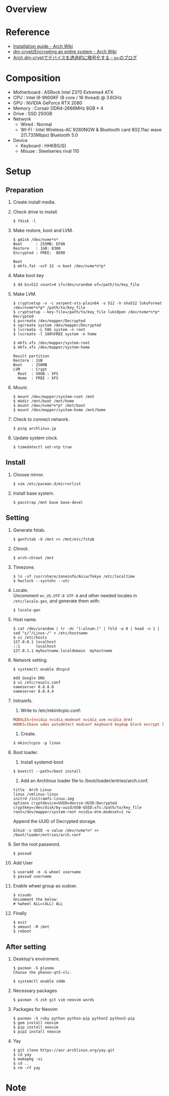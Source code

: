 # Overview

# Reference
- [Installation guide - Arch Wiki](https://wiki.archlinux.org/index.php/Installation_guide)
- [dm-crypt/Encrypting an entire system - Arch Wiki](https://wiki.archlinux.org/index.php/Dm-crypt/Encrypting_an_entire_system)
- [Arch dm-cryptでデバイスを透過的に暗号化する - u+のブログ](http://u10e10.hatenablog.com/entry/dm-crypt-usage)

# Composition
- Motherboard : ASRock Intel Z370 Extreme4 ATX
- CPU         : Intel i9-9900KF (8 core / 16 thread) @ 3.6GHz
- GPU         : NVIDIA GeForce RTX 2080
- Memory      : Corsair DDR4-2666MHz 8GB * 4
- Drive       : SSD 250GB
- Network
  * Wired     : Normal
  * WI-FI     : Intel Wireless-AC 9260NGW & Bluetooth card 802.11ac wave 2(1.733Mbps) Bluetooth 5.0
- Device
  * Keyboard  : HHKB(US)
  * Mouse     : Steelseries rival 110

# Setup
## Preparation
1. Create install media.
1. Check drive to install.
    ```
    $ fdisk -l
    ```

1. Make restore, boot and LVM.
    ```
    $ gdisk /dev/nvme*n*
    Boot      : 255MB: EF00
    Restore   : 1GB: 8300
    Encrypted : FREE:  8E00

    Boot
    $ mkfs.fat -vcF 32 -n boot /dev/nvme*n*p*
    ```

1. Make boot key
    ```
    $ dd bs=512 count=4 if=/dev/urandom of=/path/to/key_file
    ```

1. Make LVM.
    ```
    $ cryptsetup -v -c serpent-xts-plain64 -s 512 -h sha512 luksFormat /dev/nvme*n*p* /path/to/key_file
    $ cryptsetup --key-file=/path/to/key_file luksOpen /dev/nvme*n*p* Decrypted
    $ pvcreate /dev/mapper/Decrypted
    $ vgcreate system /dev/mapper/Decrypted
    $ lvcreate -L 50G system -n root
    $ lvcreate -l 100%FREE system -n home

    $ mkfs.xfs /dev/mapper/system-root
    $ mkfs.xfs /dev/mapper/system-home
    ```
    ``` 
    Result partition
    Restore : 1GB
    Boot    : 256MB
    LVM     : Crypt
      Root  : 50GB : XFS
      Home  : FREE : XFS
    ```

1. Mount.
    ```
    $ mount /dev/mapper/system-root /mnt
    $ mkdir /mnt/boot /mnt/home
    $ mount /dev/nvme*n*p* /mnt/boot
    $ mount /dev/mapper/system-home /mnt/home
    ```

1. Check to connect network.
    ```
    $ ping archlinux.jp
    ```

1. Update system clock.
    ```
    $ timedatectl set-ntp true
    ```

## Install
1. Choose mirror.
    ```
    $ vim /etc/pacman.d/mirrorlist
    ```

1. Install base system.
    ```
    $ pacstrap /mnt base base-devel
    ```

## Setting
1. Generate fstab.
    ```
    $ genfstab -U /mnt >> /mnt/etc/fstab
    ```

1. Chroot.
    ```
    $ arch-chroot /mnt
    ```

1. Timezone.
    ```
    $ ln -sf /usr/share/zoneinfo/Asia/Tokyo /etc/localtime
    $ hwclock --systohc --utc
    ```

1. Locale.<br>
    Uncomment `en_US.UTF-8 UTF-8` and other needed locales in `/etc/locale.gen`, and generate them with:
    ```
    $ locale-gen
    ```

1. Host name.
    ```
    $ cat /dev/urandom | tr -dc "[:alnum:]" | fold -w 8 | head -n 1 | sed "s/^/Linux-/" > /etc/hostname
    $ vi /etc/hosts
    127.0.0.1 localhost
    ::1       localhost
    127.0.1.1 myhostname.localdomain  myhostname
    ```

1. Network setting.
    ```
    $ systemctl enable dhcpcd
    ```
    ```
    Add Google DNS
    $ vi /etc/resolv.conf
    nameserver 8.8.8.8
    nameserver 8.8.4.4
    ```

1. Initramfs.<br>
    1. Write to /etc/mkinitcpio.conf:
    ``` mkinitcpio.conf
    MODULES=(nvidia nvidia_modeset nvidia_uvm nvidia_drm)
    HOOKS=(base udev autodetect modconf keyboard keymap block encrypt lvm2 filesystems fsck)
    ```

    1. Create.
    ```
    $ mkinitcpio -p linux
    ```

1. Boot loader.
    1. Install systemd-boot
    ```
    $ bootctl --path=/boot install
    ```

    1. Add an Archlinux loader file to /boot/loader/entries/arch.conf.
    ```
    title  Arch Linux
    linux /vmlinuz-linux
    initrd /initramfs-linux.img
    options cryptdevice=UUID=device-UUID:Decrypted cryptkey=/dev/disk/by-uuid/USB-UUID:xfs:/path/to/key_file root=/dev/mapper/system-root nvidia-drm.modeset=1 rw
    ```
    Append the UUID of Decrypted storage.
    ```
    blkid -s UUID -o value /dev/nvme*n* >> /boot/loader/entries/arch.conf
    ```

1. Set the root password.
    ```
    $ passwd
    ```

1. Add User
    ```
    $ useradd -m -G wheel username
    $ passwd username
    ```

1. Enable wheel group as sudoer.
    ```
    $ visudo
    Uncomment the below:
    # %wheel ALL=(ALL) ALL
    ```

1. Finally
    ```
    $ exit
    $ umount -R /mnt
    $ reboot
    ```

## After setting
1. Desktop's enviroment.
    ```
    $ pacman -S plasma
    Choose the phonon-qt5-vlc.

    $ systemctl enable sddm
    ```

1. Necessary packages
    ```
    $ pacman -S zsh git vim neovim words
    ```

1. Packages for Neovim
    ```
    $ pacman -S ruby python python-pip python2 python2-pip
    $ gem install neovim
    $ pip install neovim
    $ pip2 install neovim
    ```

1. Yay
    ```
    $ git clone https://aur.archlinux.org/yay.git
    $ cd yay
    $ makepkg -si
    $ cd ..
    $ rm -rf yay
    ```

# Note


